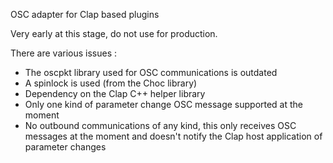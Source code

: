 OSC adapter for Clap based plugins

Very early at this stage, do not use for production.

There are various issues :

- The oscpkt library used for OSC communications is outdated
- A spinlock is used (from the Choc library)
- Dependency on the Clap C++ helper library
- Only one kind of parameter change OSC message supported at the moment
- No outbound communications of any kind, this only receives OSC messages at the moment
and doesn't notify the Clap host application of parameter changes

